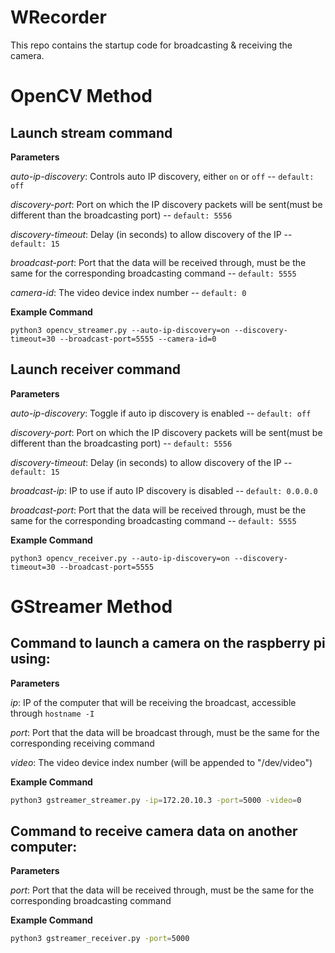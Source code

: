 # WRecorder
This repo contains the startup code for broadcasting & receiving the camera.

# OpenCV Method

## Launch stream command
**Parameters**

*auto-ip-discovery*: Controls auto IP discovery, either `on` or `off` -- `default: off`

*discovery-port*: Port on which the IP discovery packets will be sent(must be different than the broadcasting port) -- `default: 5556`

*discovery-timeout*: Delay (in seconds) to allow discovery of the IP -- `default: 15`

*broadcast-port*: Port that the data will be received through, must be the same for the corresponding broadcasting command -- `default: 5555`

*camera-id*: The video device index number -- `default: 0`

**Example Command**
```
python3 opencv_streamer.py --auto-ip-discovery=on --discovery-timeout=30 --broadcast-port=5555 --camera-id=0
```


## Launch receiver command
**Parameters**

*auto-ip-discovery*: Toggle if auto ip discovery is enabled -- `default: off`

*discovery-port*: Port on which the IP discovery packets will be sent(must be different than the broadcasting port) -- `default: 5556`

*discovery-timeout*: Delay (in seconds) to allow discovery of the IP -- `default: 15`

*broadcast-ip*: IP to use if auto IP discovery is disabled -- `default: 0.0.0.0`

*broadcast-port*: Port that the data will be received through, must be the same for the corresponding broadcasting command -- `default: 5555`

**Example Command**
```
python3 opencv_receiver.py --auto-ip-discovery=on --discovery-timeout=30 --broadcast-port=5555
```

# GStreamer Method

##  Command to launch a camera on the raspberry pi using:
**Parameters**

*ip*: IP of the computer that will be receiving the broadcast, accessible through `hostname -I`

*port*: Port that the data will be broadcast through, must be the same for the corresponding receiving command

*video*: The video device index number (will be appended to "/dev/video")

**Example Command**
```sh
python3 gstreamer_streamer.py -ip=172.20.10.3 -port=5000 -video=0
```

## Command to receive camera data on another computer:
**Parameters**

*port*: Port that the data will be received through, must be the same for the corresponding broadcasting command

**Example Command**
```sh
python3 gstreamer_receiver.py -port=5000
```